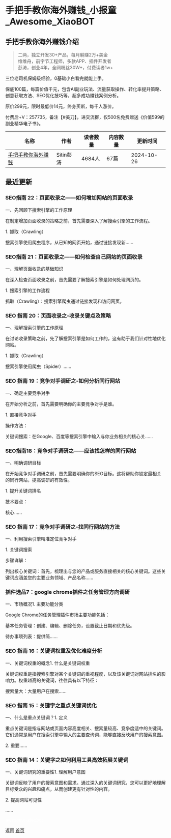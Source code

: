 # 手把手教你海外赚钱_小报童_Awesome_XiaoBOT

## 手把手教你海外赚钱介绍
> 二两，独立开发30+产品，每月躺赚2万+美金    
维维舟，前字节工程师，多款APP、插件开发者    
彭涛，创业4年，全网粉丝30W+，付费读者1w+    
    
三位老司机保姆级经验，0基础小白看完就能上手。    
    
保底100篇，每篇价值千元，包含AI副业玩法、流量获取操作、转化率提升策略、创意获取方法、SEO优化技巧等，超多成功赚钱案例分析。    
    
原价299元，限时最低价14元，终身买断，每千人涨价。    
    
付费后+V：257735，备注【#美刀】，进交流群，仅500名免费赠送《价值599的副业精华电子书》。  
  


|名称|作者|读者数量|内容数量|更新时间|
|---|---|---|---|---|
|[手把手教你海外赚钱](https://xiaobot.net/p/books?refer=9c3f1c95-a052-465a-9902-f6d75080262a)|Sitin彭涛|4684人|67篇|2024-10-26|

## 最近更新
### SEO指南 22：页面收录之——如何增加网站的页面收录

一、先回顾下搜索引擎的工作原理

在制定增加页面收录的策略之前，首先需要深入了解搜索引擎的工作流程。

1\. 抓取（Crawling）

搜索引擎使用爬虫程序，从已知的网页开始，通过链接发现新......

### SEO指南 21：页面收录之——如何检查自己网站的页面收录

一、理解页面收录的基础知识

在深入检查页面收录之前，首先需要了解搜索引擎是如何处理网页的。

1\. 搜索引擎的工作流程

抓取（Crawling）：搜索引擎爬虫通过链接发现和访问网页。

### SEO 指南 20：页面收录之-收录关键点及策略

一、理解搜索引擎的工作原理

在讨论收录策略之前，先了解搜索引擎是如何工作的，这有助于我们针对性地优化网站。

1\. 抓取（Crawling）

搜索引擎使用爬虫（Spider）......

### SEO 指南 19：竞争对手调研之-如何分析同行网站

一、确定主要竞争对手

在开始分析之前，首先需要明确你的主要竞争对手是谁。

1\. 直接竞争对手

操作方法：

关键词搜索：在Google、百度等搜索引擎中输入与你业务相关的核心关......

### SEO指南18：竞争对手调研之——应该找怎样的同行网站

一、明确调研目标

在开始竞争对手调研之前，首先需要明确你的SEO目标。这将帮助你锁定最相关的同行网站，提高调研的有效性。

1\. 提升关键词排名

技术要点：

核心......

### SEO 指南 17：竞争对手调研之-找同行网站的方法

一、利用搜索引擎精准定位竞争对手

1\. 关键词搜索

步骤详解：

列出核心关键词：首先，梳理出与您的产品或服务直接相关的核心关键词。这些关键词应涵盖您的主要业务领域、产品名称......

### 插件选品7：google chrome插件之任务管理方向调研

一、市场概况1. 主要功能分类

Google Chrome的任务管理插件市场主要功能包括：

基本任务管理：创建、编辑、删除任务，设置截止日期和优先级。

待办事项列表：提供简......

### SEO 指南 16：关键词权重及优化难度分析

一、关键词权重的概念1. 什么是关键词权重

关键词权重是指搜索引擎对某个关键词的重视程度，以及该关键词对网站排名的影响力。权重越高的关键词，往往具有以下特征：

搜索量大：大量用户在搜索......

### SEO 指南 15：关键字之重点关键词优化

一、什么是重点关键词？1. 定义

重点关键词是指与网站或页面内容高度相关、搜索量较高、竞争度适中的关键词。它们通常是用户在搜索引擎中输入的主要查询词，能够直接反映用户的搜索意图。

2\. 重要......

### SEO 指南 14：关键字之如何利用工具高效拓展关键词

一、关键词研究的重要性1. 理解用户意图

关键词反映了用户的搜索意图和需求。通过深入的关键词研究，您可以更好地理解目标受众的兴趣和痛点，从而创建更有针对性的内容。

2\. 提高网站可见性

......


<a href="https://github.com/Reno9527/awesome-xiaobot" style="color: white; text-decoration: none;">awesome-xiaobot</a>

返回 [首页](../README.md)
